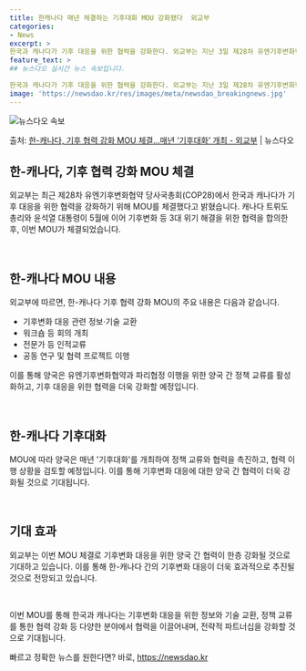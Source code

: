 ```yaml
---
title: 한캐나다 매년 체결하는 기후대화 MOU 강화됐다  외교부
categories:
- News
excerpt: >
한국과 캐나다가 기후 대응을 위한 협력을 강화한다. 외교부는 지난 3일 제28차 유엔기후변화협약 당사국총회(…
feature_text: >
## 뉴스다오 실시간 뉴스 속보입니다.

한국과 캐나다가 기후 대응을 위한 협력을 강화한다. 외교부는 지난 3일 제28차 유엔기후변화협약 당사국총회(…
image: 'https://newsdao.kr/res/images/meta/newsdao_breakingnews.jpg'
---
```


![뉴스다오 속보](https://newsdao.kr/res/images/meta/newsdao_breakingnews.jpg)

<p>출처: <a href="https://newsdao.kr/2718" rel="dofollow">한-캐나다, 기후 협력 강화 MOU 체결…매년 ‘기후대화’ 개최 - 외교부</a> | 뉴스다오</p>

<h2 data-ke-size="size26">한-캐나다, 기후 협력 강화 MOU 체결</h2>
외교부는 최근 제28차 유엔기후변화협약 당사국총회(COP28)에서 한국과 캐나다가 기후 대응을 위한 협력을 강화하기 위해 MOU를 체결했다고 밝혔습니다. 캐나다 트뤼도 총리와 윤석열 대통령이 5월에 이어 기후변화 등 3대 위기 해결을 위한 협력을 합의한 후, 이번 MOU가 체결되었습니다.

<p data-ke-size="size16">&nbsp;</p>

<h2 data-ke-size="size22">한-캐나다 MOU 내용</h2>
외교부에 따르면, 한-캐나다 기후 협력 강화 MOU의 주요 내용은 다음과 같습니다.
<ul>
  <li>기후변화 대응 관련 정보·기술 교환</li>
  <li>워크숍 등 회의 개최</li>
  <li>전문가 등 인적교류</li>
  <li>공동 연구 및 협력 프로젝트 이행</li>
</ul>

이를 통해 양국은 유엔기후변화협약과 파리협정 이행을 위한 양국 간 정책 교류를 활성화하고, 기후 대응을 위한 협력을 더욱 강화할 예정입니다.

<p data-ke-size="size16">&nbsp;</p>

<h2 data-ke-size="size22">한-캐나다 기후대화</h2>
MOU에 따라 양국은 매년 '기후대화'를 개최하여 정책 교류와 협력을 촉진하고, 협력 이행 상황을 검토할 예정입니다. 이를 통해 기후변화 대응에 대한 양국 간 협력이 더욱 강화될 것으로 기대됩니다.

<p data-ke-size="size16">&nbsp;</p>

<h2 data-ke-size="size22">기대 효과</h2>
외교부는 이번 MOU 체결로 기후변화 대응을 위한 양국 간 협력이 한층 강화될 것으로 기대하고 있습니다. 이를 통해 한-캐나다 간의 기후변화 대응이 더욱 효과적으로 추진될 것으로 전망되고 있습니다.

<p data-ke-size="size16">&nbsp;</p>

이번 MOU를 통해 한국과 캐나다는 기후변화 대응을 위한 정보와 기술 교환, 정책 교류를 통한 협력 강화 등 다양한 분야에서 협력을 이끌어내며, 전략적 파트너십을 강화할 것으로 기대됩니다. 

빠르고 정확한 뉴스를 원한다면? 바로, <a href="https://newsdao.kr" rel="dofollow">https://newsdao.kr</a>


    
